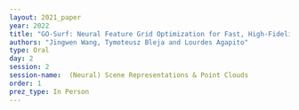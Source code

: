 ```yaml
---
layout: 2021_paper
year: 2022
title: "GO-Surf: Neural Feature Grid Optimization for Fast, High-Fidelity RGB-D Surface Reconstruction"
authors: "Jingwen Wang, Tymoteusz Bleja and Lourdes Agapito"
type: Oral
day: 2
session: 2
session-name:  (Neural) Scene Representations & Point Clouds
order: 1
prez_type: In Person
---
```

